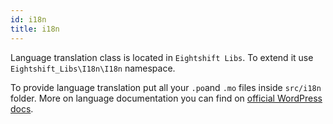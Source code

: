 ```yaml
---
id: i18n
title: i18n
---
```


Language translation class is located in `Eightshift Libs`. To extend it use `Eightshift_Libs\I18n\I18n` namespace.

To provide language translation put all your `.po`and `.mo` files inside `src/i18n` folder. 
More on language documentation you can find on [official WordPress docs](https://developer.wordpress.org/reference/functions/load_theme_textdomain/).
